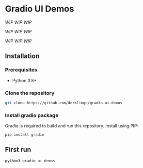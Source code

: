 # Gradio UI Demos

*WIP* *WIP* *WIP*

*WIP* *WIP* *WIP*

*WIP* *WIP* *WIP*

## Installation

### Prerequisites

- Python 3.8+

### Clone the repository

```sh
git clone https://github.com/derklinge/gradio-ui-demos
```

### Install gradio package

Gradio is required to build and run this repository. Install using PIP:

```sh
pip install gradio
```

## First run

```sh
python3 gradio-ui-demos
```

